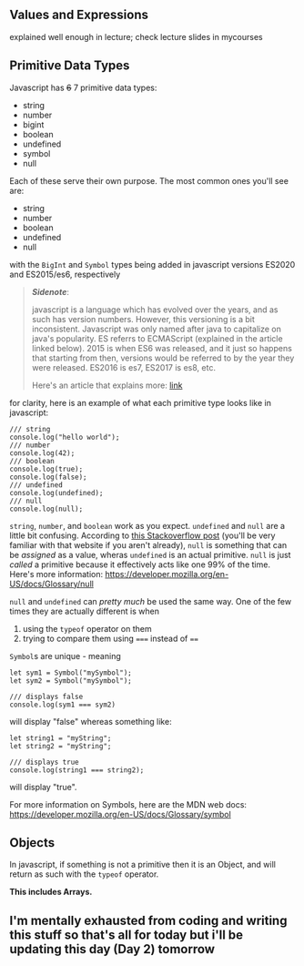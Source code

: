 ## Values and Expressions 

explained well enough in lecture; check lecture slides in mycourses

## Primitive Data Types

Javascript has ~~6~~ 7 primitive data types:

- string
- number
- bigint
- boolean
- undefined
- symbol
- null

Each of these serve their own purpose. The most common ones you'll see are:

- string
- number
- boolean
- undefined
- null

with the `BigInt` and `Symbol` types being added in javascript versions ES2020 and ES2015/es6, respectively

> ***Sidenote***: 
> 
> javascript is a language which has evolved over the years, and as such has version numbers. However, this versioning is a bit inconsistent. Javascript was only named after java to capitalize on java's popularity. ES referrs to ECMAScript (explained in the article linked below). 2015 is when ES6 was released, and it just so happens that starting from then, versions would be referred to by the year they were released. ES2016 is es7, ES2017 is es8, etc.
> 
> Here's an article that explains more: [link](https://codeburst.io/javascript-wtf-is-es6-es8-es-2017-ecmascript-dca859e4821c)

for clarity, here is an example of what each primitive type looks like in javascript:

```js-interactive
/// string
console.log("hello world");
/// number
console.log(42);
/// boolean
console.log(true);
console.log(false);
/// undefined
console.log(undefined);
/// null
console.log(null);
```

`string`, `number`, and `boolean` work as you expect. `undefined` and `null` are a little bit confusing. According to [this Stackoverflow post](https://stackoverflow.com/questions/5076944/what-is-the-difference-between-null-and-undefined-in-javascript) (you'll be very familiar with that website if you aren't already), `null` is something that can be *assigned* as a value, wheras `undefined` is an actual primitive. `null` is just *called* a primitive because it effectively acts like one 99% of the time. Here's more information: https://developer.mozilla.org/en-US/docs/Glossary/null

`null` and `undefined` can *pretty much* be used the same way. One of the few times they are actually different is when

1. using the `typeof` operator on them
2. trying to compare them using `===` instead of `==`

`Symbol`s are unique - meaning

```js-interactive
let sym1 = Symbol("mySymbol");
let sym2 = Symbol("mySymbol");

/// displays false
console.log(sym1 === sym2)
```

will display "false" whereas something like:

```js-interactive
let string1 = "myString";
let string2 = "myString";

/// displays true
console.log(string1 === string2);
```

will display "true".

For more information on Symbols, here are the MDN web docs: https://developer.mozilla.org/en-US/docs/Glossary/symbol

## Objects

In javascript, if something is not a primitive then it is an Object, and will return as such with the `typeof` operator. 

**This includes Arrays.**

## I'm mentally exhausted from coding and writing this stuff so that's all for today but i'll be updating this day (Day 2) tomorrow

